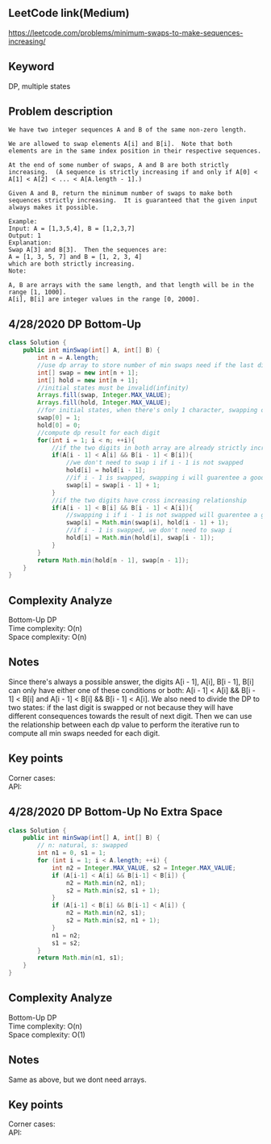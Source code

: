 ## LeetCode link(Medium)
https://leetcode.com/problems/minimum-swaps-to-make-sequences-increasing/

## Keyword
DP, multiple states

## Problem description
```
We have two integer sequences A and B of the same non-zero length.

We are allowed to swap elements A[i] and B[i].  Note that both elements are in the same index position in their respective sequences.

At the end of some number of swaps, A and B are both strictly increasing.  (A sequence is strictly increasing if and only if A[0] < A[1] < A[2] < ... < A[A.length - 1].)

Given A and B, return the minimum number of swaps to make both sequences strictly increasing.  It is guaranteed that the given input always makes it possible.

Example:
Input: A = [1,3,5,4], B = [1,2,3,7]
Output: 1
Explanation: 
Swap A[3] and B[3].  Then the sequences are:
A = [1, 3, 5, 7] and B = [1, 2, 3, 4]
which are both strictly increasing.
Note:

A, B are arrays with the same length, and that length will be in the range [1, 1000].
A[i], B[i] are integer values in the range [0, 2000].
```


## 4/28/2020 DP Bottom-Up

```java
class Solution {
    public int minSwap(int[] A, int[] B) {
        int n = A.length;
        //use dp array to store number of min swaps need if the last digit is getting swapped nor not.
        int[] swap = new int[n + 1];
        int[] hold = new int[n + 1];
        //initial states must be invalid(infinity)
        Arrays.fill(swap, Integer.MAX_VALUE);
        Arrays.fill(hold, Integer.MAX_VALUE);
        //for initial states, when there's only 1 character, swapping or not will both have correct increasing order
        swap[0] = 1;
        hold[0] = 0;
        //compute dp result for each digit
        for(int i = 1; i < n; ++i){
            //if the two digits in both array are already strictly increasing
            if(A[i - 1] < A[i] && B[i - 1] < B[i]){
                //we don't need to swap i if i - 1 is not swapped
                hold[i] = hold[i - 1];
                //if i - 1 is swapped, swapping i will guarentee a good order
                swap[i] = swap[i - 1] + 1;
            }
            //if the two digits have cross increasing relationship
            if(A[i - 1] < B[i] && B[i - 1] < A[i]){
                //swapping i if i - 1 is not swapped will guarentee a good order
                swap[i] = Math.min(swap[i], hold[i - 1] + 1);
                //if i - 1 is swapped, we don't need to swap i
                hold[i] = Math.min(hold[i], swap[i - 1]);
            }
        }
        return Math.min(hold[n - 1], swap[n - 1]);
    }
}
```

## Complexity Analyze
Bottom-Up DP\
Time complexity: O(n)\
Space complexity: O(n)

## Notes
Since there's always a possible answer, the digits A[i - 1], A[i], B[i - 1], B[i] can only have either one of these conditions or both: A[i - 1] < A[i] && B[i - 1] < B[i] and A[i - 1] < B[i] && B[i - 1] < A[i]. We also need to divide the DP to two states: if the last digit is swapped or not because they will have different consequences towards the result of next digit. Then we can use the relationship between each dp value to perform the iterative run to compute all min swaps needed for each digit.

## Key points
Corner cases: \
API:

## 4/28/2020 DP Bottom-Up No Extra Space

```java
class Solution {
    public int minSwap(int[] A, int[] B) {
        // n: natural, s: swapped
        int n1 = 0, s1 = 1;
        for (int i = 1; i < A.length; ++i) {
            int n2 = Integer.MAX_VALUE, s2 = Integer.MAX_VALUE;
            if (A[i-1] < A[i] && B[i-1] < B[i]) {
                n2 = Math.min(n2, n1);
                s2 = Math.min(s2, s1 + 1);
            }
            if (A[i-1] < B[i] && B[i-1] < A[i]) {
                n2 = Math.min(n2, s1);
                s2 = Math.min(s2, n1 + 1);
            }
            n1 = n2;
            s1 = s2;
        }
        return Math.min(n1, s1);
    }
}
```

## Complexity Analyze
Bottom-Up DP\
Time complexity: O(n)\
Space complexity: O(1)

## Notes
Same as above, but we dont need arrays.

## Key points
Corner cases: \
API:
